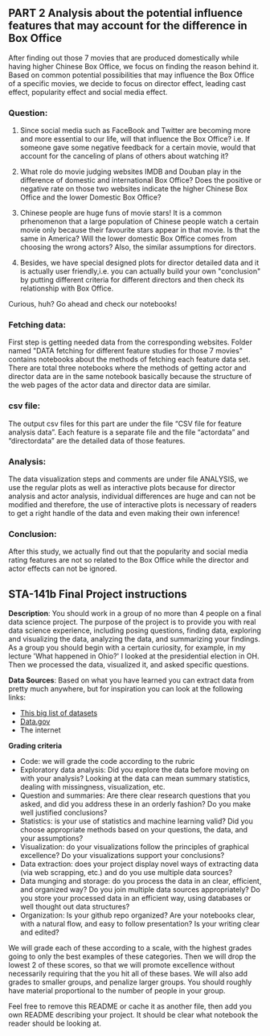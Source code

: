 ## PART 2 Analysis about the potential influence features that may account for the difference in Box Office

After finding out those 7 movies that are produced domestically while having higher Chinese Box Office, we focus on finding the reason behind it. Based on common potential possibilities that may influence the Box Office of a specific movies, we decide to focus on director effect, leading cast effect, popularity effect and social media effect. 

### Question:

1. Since social media such as FaceBook and Twitter are becoming more and more essential to our life, will that influence the Box Office? i.e. If someone gave some negative feedback for a certain movie, would that account for the canceling of plans of others about watching it?

2. What role do movie judging websites IMDB and Douban play in the difference of domestic and international Box Office? Does the positive or negative rate on those two websites indicate the higher Chinese Box Office and the lower Domestic Box Office?

3. Chinese people are huge funs of movie stars! It is a common prhenomenon that a large population of Chinese people watch a certain movie only because their favourite stars appear in that movie. Is that the same in America? Will the lower domestic Box Office comes from choosing the wrong actors? Also, the similar assumptions for directors.

4. Besides, we have special designed plots for director detailed data and it is actually user friendly,i.e. you can actually build  your own "conclusion" by putting different criteria for different directors and then check its relationship with Box Office. 

Curious, huh? Go ahead and check our notebooks!

### Fetching data:
First step is getting needed data from the corresponding websites. Folder named "DATA fetching for different feature studies for those 7 movies" contains notebooks about the methods of fetching each feature data set. There are total three notebooks where the methods of getting actor and director data are in the same notebook basically because the structure of the web pages of the actor data and director data are similar. 

### csv file: 
The output csv files for this part are under the file “CSV file for feature analysis data”. Each feature is a separate file and the file “actordata” and “directordata” are the detailed data of those features.

### Analysis:
The data visualization steps and comments are under file ANALYSIS, we use the regular plots as well as interactive plots because for director analysis and actor analysis, individual differences are huge and can not be modified and therefore, the use of interactive plots is necessary of readers to get a right handle of the data and even making their own inference!

### Conclusion:
After this study, we actually find out that the popularity and social media rating features are not so related to the Box Office while the director and actor effects can not be ignored.  

## STA-141b Final Project instructions

**Description**: You should work in a group of no more than 4 people on a final data science project.  The purpose of the project is to provide you with real data science experience, including posing questions, finding data, exploring and visualizing the data, analyzing the data, and summarizing your findings.  As a group you should begin with a certain curiosity, for example, in my lecture 'What happened in Ohio?' I looked at the presidential election in OH.  Then we processed the data, visualized it, and asked specific questions.

**Data Sources**: Based on what you have learned you can extract data from pretty much anywhere, but for inspiration you can look at the following links:
- [This big list of datasets](https://github.com/awesomedata/awesome-public-datasets)
- [Data.gov](http://data.gov)
- The internet

**Grading criteria**
- Code: we will grade the code according to the rubric
- Exploratory data analysis: Did you explore the data before moving on with your analysis?  Looking at the data can mean summary statistics, dealing with missingness, visualization, etc.
- Question and summaries: Are there clear research questions that you asked, and did you address these in an orderly fashion?  Do you make well justified conclusions?
- Statistics: is your use of statistics and machine learning valid?  Did you choose appropriate methods based on your questions, the data, and your assumptions?
- Visualization: do your visualizations follow the principles of graphical excellence?  Do your visualizations support your conclusions?
- Data extraction: does your project display novel ways of extracting data (via web scrapping, etc.) and do you use multiple data sources?
- Data munging and storage: do you process the data in an clear, efficient, and organized way?  Do you join multiple data sources appropriately?  Do you store your processed data in an efficient way, using databases or well thought out data structures?
- Organization: Is your github repo organized?  Are your notebooks clear, with a natural flow, and easy to follow presentation?  Is your writing clear and edited?

We will grade each of these according to a scale, with the highest grades going to only the best examples of these categories.  Then we will drop the lowest 2 of these scores, so that we will promote excellence without necessarily requiring that the you hit all of these bases.  We will also add grades to smaller groups, and penalize larger groups.  You should roughly have material proportional to the number of people in your group.

Feel free to remove this README or cache it as another file, then add you own README describing your project.  It should be clear what notebook the reader should be looking at.
